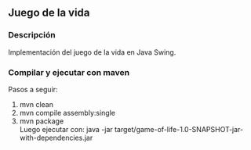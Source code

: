 ## Juego de la vida

### Descripción
Implementación del juego de la vida en Java Swing.

### Compilar y ejecutar con maven
Pasos a seguir:  
1. mvn clean
2. mvn compile assembly:single
3. mvn package  
Luego ejecutar con:
java -jar target/game-of-life-1.0-SNAPSHOT-jar-with-dependencies.jar
